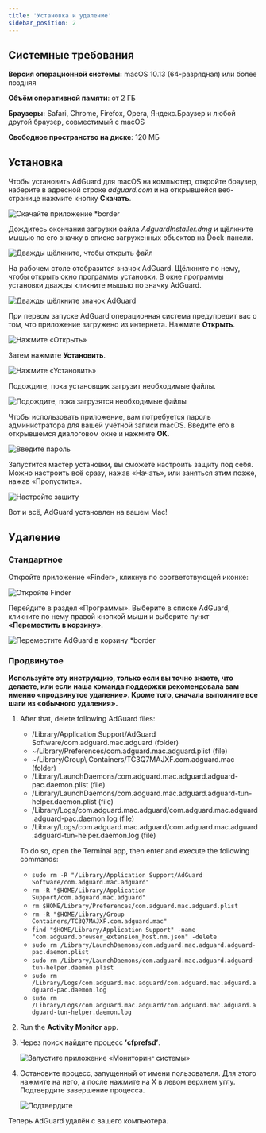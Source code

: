 ```yaml
---
title: 'Установка и удаление'
sidebar_position: 2
---
```


## Системные требования

**Версия операционной системы:** macOS 10.13 (64-разрядная) или более поздняя

**Объём оперативной памяти**: от 2 ГБ

**Браузеры:** Safari, Chrome, Firefox, Opera, Яндекс.Браузер и любой другой браузер, совместимый с macOS

**Свободное пространство на диске**: 120 МБ

## Установка

Чтобы установить AdGuard для macOS на компьютер, откройте браузер, наберите в адресной строке _adguard.com_ и на открывшейся веб-странице нажмите кнопку **Скачать**.

![Скачайте приложение *border](https://cdn.adtidy.org/content/kb/ad_blocker/mac/1.jpg)

Дождитесь окончания загрузки файла _AdguardInstaller.dmg_ и щёлкните мышью по его значку в списке загруженных объектов на Dock-панели.

![Дважды щёлкните, чтобы открыть файл](https://cdn.adtidy.org/content/kb/ad_blocker/mac/installation_open_the_file.jpg)

На рабочем столе отобразится значок AdGuard. Щёлкните по нему, чтобы открыть окно программы установки. В окне программы установки дважды кликните мышью по значку AdGuard.

![Дважды щёлкните значок AdGuard](https://cdn.adtidy.org/content/kb/ad_blocker/mac/3.jpg)

При первом запуске AdGuard операционная система предупредит вас о том, что приложение загружено из интернета. Нажмите **Открыть**.

![Нажмите «Открыть»](https://cdn.adtidy.org/content/kb/ad_blocker/mac/4.jpg)

Затем нажмите **Установить**.

![Нажмите «Установить»](https://cdn.adtidy.org/public/Adguard/kb/installation/Mac/en/5.png)

Подождите, пока установщик загрузит необходимые файлы.

![Подождите, пока загрузятся необходимые файлы](https://cdn.adtidy.org/content/kb/ad_blocker/mac/6.jpg)

Чтобы использовать приложение, вам потребуется пароль администратора для вашей учётной записи macOS. Введите его в открывшемся диалоговом окне и нажмите **ОК**.

![Введите пароль](https://cdn.adtidy.org/content/kb/ad_blocker/mac/7.jpg)

Запустится мастер установки, вы сможете настроить защиту под себя. Можно настроить всё сразу, нажав «Начать», или заняться этим позже, нажав «Пропустить».

![Настройте защиту](https://cdn.adtidy.org/content/kb/ad_blocker/mac/installation-wizard.jpg)

Вот и всё, AdGuard установлен на вашем Mac!

## Удаление

### Стандартное
Откройте приложение «Finder», кликнув по соответствующей иконке:

![Откройте Finder](https://cdn.adtidy.org/public/Adguard/En/Articles/howtodelete/finder.png)

Перейдите в раздел «Программы». Выберите в списке AdGuard, кликните по нему правой кнопкой мыши и выберите пункт **«Переместить в корзину»**.

![Переместите AdGuard в корзину *border](https://cdn.adtidy.org/content/kb/ad_blocker/mac/11.jpg)

### Продвинутое

**Используйте эту инструкцию, только если вы точно знаете, что делаете, или если наша команда поддержки рекомендовала вам именно «продвинутое удаление». Кроме того, сначала выполните все шаги из «обычного удаления».**

1. After that, delete following AdGuard files:
    - /Library/Application Support/AdGuard Software/com.adguard.mac.adguard (folder)
    - ~/Library/Preferences/com.adguard.mac.adguard.plist (file)
    - ~/Library/Group\ Containers/TC3Q7MAJXF.com.adguard.mac (folder)
    - /Library/LaunchDaemons/com.adguard.mac.adguard.adguard-pac.daemon.plist (file)
    - /Library/LaunchDaemons/com.adguard.mac.adguard.adguard-tun-helper.daemon.plist (file)
    - /Library/Logs/com.adguard.mac.adguard/com.adguard.mac.adguard.adguard-pac.daemon.log (file)
    - /Library/Logs/com.adguard.mac.adguard/com.adguard.mac.adguard.adguard-tun-helper.daemon.log (file)

    To do so, open the Terminal app, then enter and execute the following commands:
    - `sudo rm -R "/Library/Application Support/AdGuard Software/com.adguard.mac.adguard"`
    - `rm -R "$HOME/Library/Application Support/com.adguard.mac.adguard"`
    - `rm $HOME/Library/Preferences/com.adguard.mac.adguard.plist`
    - `rm -R "$HOME/Library/Group Containers/TC3Q7MAJXF.com.adguard.mac"`
    - `find "$HOME/Library/Application Support" -name "com.adguard.browser_extension_host.nm.json" -delete`
    - `sudo rm /Library/LaunchDaemons/com.adguard.mac.adguard.adguard-pac.daemon.plist`
    - `sudo rm /Library/LaunchDaemons/com.adguard.mac.adguard.adguard-tun-helper.daemon.plist`
    - `sudo rm /Library/Logs/com.adguard.mac.adguard/com.adguard.mac.adguard.adguard-pac.daemon.log`
    - `sudo rm /Library/Logs/com.adguard.mac.adguard/com.adguard.mac.adguard.adguard-tun-helper.daemon.log`

1. Run the **Activity Monitor** app.
1. Через поиск найдите процесс **’cfprefsd’**.

    ![Запустите приложение «Мониторинг системы»](https://cdn.adtidy.org/content/kb/ad_blocker/mac/22.jpg)

1. Остановите процесс, запущенный от имени пользователя. Для этого нажмите на него, а после нажмите на X в левом верхнем углу. Подтвердите завершение процесса.

    ![Подтвердите](https://cdn.adtidy.org/content/kb/ad_blocker/mac/33.jpg)

Теперь AdGuard удалён с вашего компьютера.
